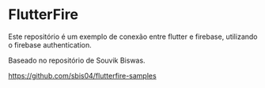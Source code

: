 # FlutterFire
Este repositório é um exemplo de conexão entre flutter e firebase, utilizando o firebase authentication.

Baseado no repositório de Souvik Biswas.

https://github.com/sbis04/flutterfire-samples
